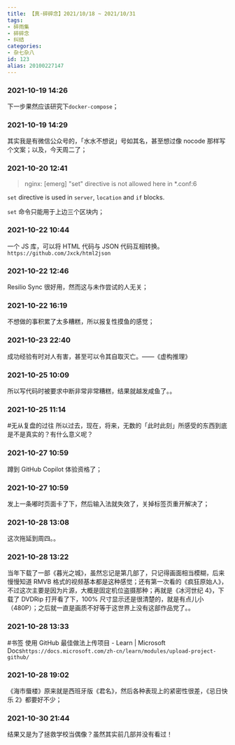 ```yaml
---
title: 【真·碎碎念】2021/10/18 ~ 2021/10/31
tags:
- 碎雨集
- 碎碎念
- 纠结
categories:
- 杂七杂八
id: 123
alias: 20100227147
---
```

### 2021-10-19 14:26
下一步果然应该研究下`docker-compose`；

<!--more-->

### 2021-10-19 14:29
其实我是有微信公众号的，「水水不想说」号如其名，甚至想过像 nocode 那样写个文案；以及，今天周二了；

### 2021-10-20 12:41
> nginx: [emerg] "set" directive is not allowed here in *.conf:6

`set` directive is used in `server`, `location` and `if` blocks.

`set` 命令只能用于上边三个区块内；

### 2021-10-22 10:44
一个 JS 库，可以将 HTML 代码与 JSON 代码互相转换。`https://github.com/Jxck/html2json`

### 2021-10-22 12:46
Resilio Sync 很好用，然而这与未作尝试的人无关；

### 2021-10-22 16:19
不想做的事积累了太多糟糕，所以报复性摸鱼的感觉；

### 2021-10-23 22:40
成功经验有时对人有害，甚至可以令其自取灭亡。——《虚构推理》

### 2021-10-25 10:09
所以写代码时被要求中断非常非常糟糕，结果就越发咸鱼了。。

### 2021-10-25 11:14
\#无从复盘的过往 所以过去，现在，将来，无数的「此时此刻」所感受的东西到底是不是真实的？有什么意义呢？

### 2021-10-27 10:59
蹲到 GitHub Copilot 体验资格了；

### 2021-10-27 10:59
发上一条嘟时页面卡了下，然后输入法就失效了，关掉标签页重开解决了；

### 2021-10-28 13:08
这次拖延到周四。。

### 2021-10-28 13:22
当年下载了一部《暮光之城》，虽然忘记是第几部了，只记得画面相当模糊，后来慢慢知道 RMVB 格式的视频基本都是这种感觉；还有第一次看的《疯狂原始人》，不过这次主要是因为片源，大概是固定机位盗摄那种；再就是《冰河世纪 4》，下载了 DVDRip 打开看了下，100% 尺寸显示还是很清楚的，就是有点儿小（480P）；之后就一直是画质不好等于这世界上没有这部作品党了。。

### 2021-10-28 13:33
\#书签 使用 GitHub 最佳做法上传项目 - Learn | Microsoft Docs`https://docs.microsoft.com/zh-cn/learn/modules/upload-project-github/`

### 2021-10-28 19:02
《海市蜃楼》原来就是西班牙版《君名》，然后各种表现上的紧密性很差，《忌日快乐 2》都要好不少；

### 2021-10-30 21:44
结果又是为了拯救学校当偶像？虽然其实前几部并没有看过！